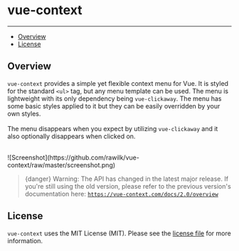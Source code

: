# vue-context

---

- [Overview](#overview)
- [License](#license)

<a name="overview"></a>
## Overview

`vue-context` provides a simple yet flexible context menu for Vue. It is styled for the standard `<ul>` tag, but any menu template can be used.
The menu is lightweight with its only dependency being `vue-clickaway`. The menu has some basic styles applied to it but they can be easily 
overridden by your own styles.
<br><br>
The menu disappears when you expect by utilizing `vue-clickaway` and it also optionally disappears when clicked on.

<br>
![Screenshot](https://github.com/rawilk/vue-context/raw/master/screenshot.png)

> {danger} Warning: The API has changed in the latest major release. If you're still using the old version, please refer
to the previous version's documentation here: <code>https://vue-context.com/docs/2.0/overview</code>

<a name="license"></a>
## License

`vue-context` uses the MIT License (MIT). Please see the [license file](https://github.com/rawilk/vue-context/blob/master/LICENSE) for more information.